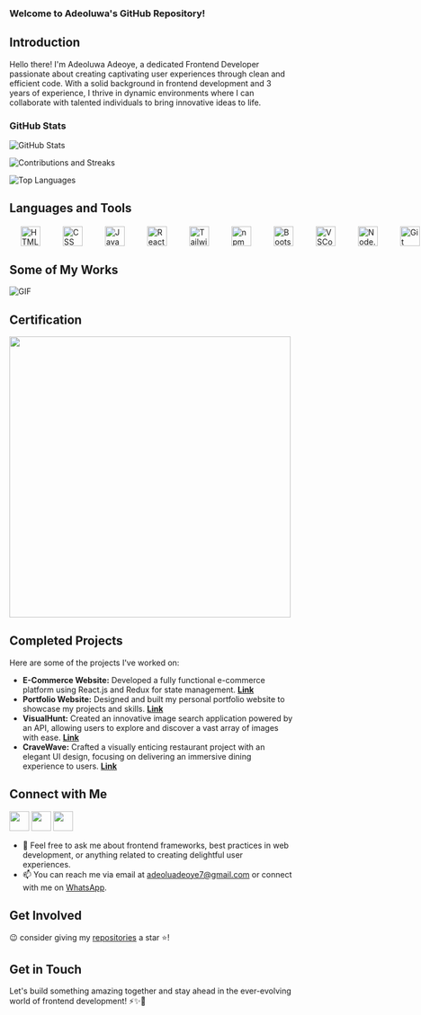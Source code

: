 ### Welcome to Adeoluwa's GitHub Repository!

## Introduction
Hello there! I'm Adeoluwa Adeoye, a dedicated Frontend Developer passionate about creating captivating user experiences through clean and efficient code. With a solid background in frontend development and 3 years of experience, I thrive in dynamic environments where I can collaborate with talented individuals to bring innovative ideas to life.

### GitHub Stats
![GitHub Stats](https://github-readme-stats.vercel.app/api?username=adeoluwaadeoye&show_icons=true&theme=radical&custom_title=GitHub%20Stats&include_all_commits=true&count_private=true)

![Contributions and Streaks](https://github-readme-streak-stats.herokuapp.com/?user=adeoluwaadeoye&theme=radical)

![Top Languages](https://github-readme-stats.vercel.app/api/top-langs/?username=adeoluwaadeoye&layout=compact&theme=radical)

## Languages and Tools
<div style="display: flex; justify-content: space-between; gap: 40px; margin: 20px">
  <img src="https://www.vectorlogo.zone/logos/w3_html5/w3_html5-icon.svg" alt="HTML" height="35"/>
  <img src="https://www.vectorlogo.zone/logos/netlifyapp_watercss/netlifyapp_watercss-icon.svg" alt="CSS" height="35"/>
  <img src="https://www.vectorlogo.zone/logos/javascript/javascript-icon.svg" alt="JavaScript" height="35"/>
  <img src="https://www.vectorlogo.zone/logos/reactjs/reactjs-icon.svg" alt="React.js" height="35"/>
  <img src="https://www.vectorlogo.zone/logos/tailwindcss/tailwindcss-icon.svg" alt="Tailwind" height="35"/>
  <img src="https://www.vectorlogo.zone/logos/npmjs/npmjs-icon.svg" alt="npm" height="35"/>
  <img src="https://www.vectorlogo.zone/logos/getbootstrap/getbootstrap-icon.svg" alt="Bootstrap" height="35"/>
  <img src="https://www.vectorlogo.zone/logos/visualstudio_code/visualstudio_code-icon.svg" alt="VSCode" height="35"/>
  <img src="https://www.vectorlogo.zone/logos/nodejs/nodejs-icon.svg" alt="Node.js" height="35"/>
  <img src="https://www.vectorlogo.zone/logos/git-scm/git-scm-icon.svg" alt="Git" height="35"/>
</div>

## Some of My Works
![GIF](https://media.giphy.com/media/v1.Y2lkPTc5MGI3NjExbXM4MXNxZ2IyNmVoNms5MXlsMmE2NXg1MXp5cHE0bHR4Mm90aWo2NCZlcD12MV9pbnRlcm5hbF9naWZfYnlfaWQmY3Q9Zw/sjAVIwerTyAi2jRUOE/giphy.gif)

## Certification
[<img src="https://s3.amazonaws.com/coursera_assets/meta_images/generated/CERTIFICATE_LANDING_PAGE/CERTIFICATE_LANDING_PAGE~ESFU4ABASJAZ/CERTIFICATE_LANDING_PAGE~ESFU4ABASJAZ.jpeg" width="500">](https://www.coursera.org/account/accomplishments/professional-cert/ESFU4ABASJAZ)

## Completed Projects
Here are some of the projects I've worked on:
- **E-Commerce Website:** Developed a fully functional e-commerce platform using React.js and Redux for state management. [**Link**](https://tastytopz.netlify.app/)
- **Portfolio Website:** Designed and built my personal portfolio website to showcase my projects and skills. [**Link**](https://adeoluwaadeoye.netlify.app/)
- **VisualHunt:** Created an innovative image search application powered by an API, allowing users to explore and discover a vast array of images with ease. [**Link**](https://visualhunt.netlify.app/)
- **CraveWave:** Crafted a visually enticing restaurant project with an elegant UI design, focusing on delivering an immersive dining experience to users. [**Link**](https://cravewave.netlify.app/)

## Connect with Me
[<img src="https://www.vectorlogo.zone/logos/linkedin/linkedin-icon.svg" width="35">](https://linkedin.com/in/adeoyeadeoluwa)
[<img src="https://www.vectorlogo.zone/logos/twitter/twitter-icon.svg" width="35">](https://www.twitter.com/adeoluwatweets)
[<img src="https://www.vectorlogo.zone/logos/messenger/messenger-icon.svg" width="35">](https://m.me/adeoluwa.adeoye.90)

- 💬 Feel free to ask me about frontend frameworks, best practices in web development, or anything related to creating delightful user experiences.
- 📫 You can reach me via email at adeoluadeoye7@gmail.com or connect with me on [WhatsApp](https://wa.me/+2348140898790).


## Get Involved
 😉 consider giving my [repositories](https://github.com/adeoluwaadeoye?tab=repositories) a star ⭐️!

## Get in Touch
Let's build something amazing together and stay ahead in the ever-evolving world of frontend development! ⚡️✨🚀
